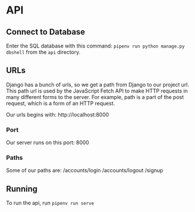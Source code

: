 # API

## Connect to Database
Enter the SQL database with this command: `pipenv run python manage.py dbshell` from the `api` directory. 

## URLs
Django has a bunch of urls, so we get a path from Django to our project url. This path url is used by the JavaScript Fetch API to make HTTP requests in many different forms to the server. For example, path is a part of the post request, which is a form of an HTTP request. 

Our urls begins with: http://localhost:8000

### Port
Our server runs on this port: 8000

### Paths
Some of our paths are:
/accounts/login
/accounts/logout
/signup

## Running
To run the api, run `pipenv run serve`
